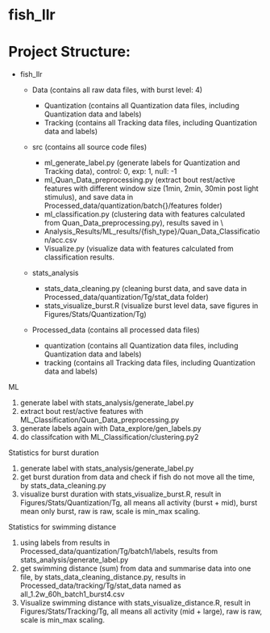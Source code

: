 # fish_llr

# Project Structure:
   - fish_llr
     - Data (contains all raw data files, with burst level: 4)
       - Quantization (contains all Quantization data files, including Quantization data and labels)
       - Tracking (contains all Tracking data files, including Quantization data and labels)

     - src (contains all source code files)
       - ml_generate_label.py (generate labels for Quantization and Tracking data), control: 0, exp: 1, null: -1
       - ml_Quan_Data_preprocessing.py (extract bout rest/active features with different window size 
       (1min, 2min, 30min post light stimulus), and save data in Processed_data/quantization/batch{}/features folder)
       - ml_classification.py (clustering data with features calculated from Quan_Data_preprocessing.py), results saved in \
       - Analysis_Results/ML_results/{fish_type}/Quan_Data_Classification/acc.csv
       - Visualize.py (visualize data with features calculated from classification results.

     - stats_analysis
       - stats_data_cleaning.py (cleaning burst data, and save data in Processed_data/quantization/Tg/stat_data folder)
       - stats_visualize_burst.R (visualize burst level data, save figures in Figures/Stats/Quantization/Tg)
       
     - Processed_data (contains all processed data files)
       - quantization (contains all Quantization data files, including Quantization data and labels)
       - tracking (contains all Tracking data files, including Quantization data and labels)







ML
1. generate label with stats_analysis/generate_label.py
2. extract bout rest/active features with ML_Classification/Quan_Data_preprocessing.py 
3. generate labels again with Data_explore/gen_labels.py
4. do classifcation with ML_Classification/clustering.py2

Statistics for burst duration
1. generate label with stats_analysis/generate_label.py
2. get burst duration from data and check if fish do not move all the time,  by stats_data_cleaning.py
3. visualize burst duration with stats_visualize_burst.R, result in Figures/Stats/Quantization/Tg, 
  all means all activity (burst + mid), burst mean only burst, raw is raw, scale is min_max scaling.

Statistics for swimming distance
1. using labels from results in Processed_data/quantization/Tg/batch1/labels, 
   results from stats_analysis/generate_label.py
2. get swimming distance (sum) from data and summarise data into one file, by stats_data_cleaning_distance.py, 
   results in Processed_data/tracking/Tg/stat_data named as all_1.2w_60h_batch1_burst4.csv
3. Visualize swimming distance with stats_visualize_distance.R, result in Figures/Stats/Tracking/Tg, 
   all means all activity (mid + large),  raw is raw, scale is min_max scaling.
